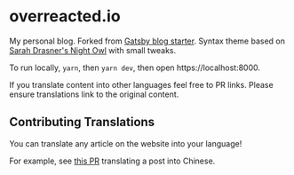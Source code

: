 # overreacted.io

My personal blog. Forked from [Gatsby blog starter](https://github.com/gatsbyjs/gatsby-starter-blog). Syntax theme based on [Sarah Drasner's Night Owl](https://github.com/sdras/night-owl-vscode-theme/) with small tweaks.

To run locally, `yarn`, then `yarn dev`, then open https://localhost:8000.

If you translate content into other languages feel free to PR links. Please ensure translations link to the original content.

## Contributing Translations

You can translate any article on the website into your language!

For example, see [this PR](https://github.com/gaearon/overreacted.io/pull/69) translating a post into Chinese.
